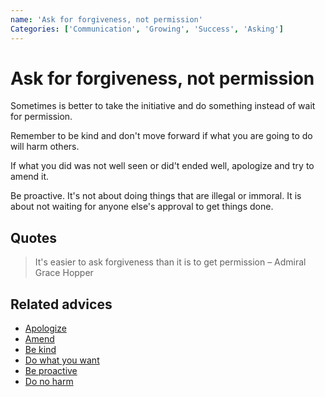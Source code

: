 ```yaml
---
name: 'Ask for forgiveness, not permission'
Categories: ['Communication', 'Growing', 'Success', 'Asking']
---
```

# Ask for forgiveness, not permission

Sometimes is better to take the initiative and do something instead of wait for permission.

Remember to be kind and don't move forward if what you are going to do will harm others.

If what you did was not well seen or did't ended well, apologize and try to amend it.

Be proactive. It's not about doing things that are illegal or immoral. It is about not waiting for anyone else's approval to get things done.

## Quotes

> It's easier to ask forgiveness than it is to get permission – Admiral Grace Hopper

## Related advices

- [Apologize](../Apologize/index.md)
- [Amend](../Amend/index.md)
- [Be kind](../Be%20kind/index.md)
- [Do what you want](../Do%20what%20you%20want/index.md)
- [Be proactive](../Be%20proactive/index.md)
- [Do no harm](../Do%20no%20harm/index.md)
